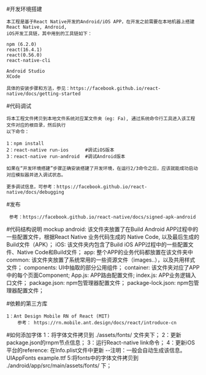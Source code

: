#开发环境搭建

    本工程是基于React Native开发的Android/iOS APP，在开发之前需要在本地机器上搭建React Native, Android, 
    iOS开发工具链，其中用到的工具链如下：
    
    npm (6.2.0)
    react(16.4.1)
    react(0.56.0)
    react-native-cli
    
    Android Studio
    XCode
    
    具体的安装步骤和方法，参见：https://facebook.github.io/react-native/docs/getting-started

#代码调试

    将本工程文件拷贝到本地文件系统对应某文件夹（eg: Fa), 通过系统命令行工具进入该工程文件对应的根目录，然后执行
    以下命令：
    
    1：npm install
    2：react-native run-ios      #调试iOS版本
    3：react-native run-android  #调试Android版本
    
    如果在“开发环境搭建”步骤正确安装搭建了开发环境，在运行2/3命令之后，应该就能成功启动对应模拟器并进入调试状态。
    
    更多调试信息，可参考：https://facebook.github.io/react-native/docs/debugging
    
    
#发布
 
     参考：https://facebook.github.io/react-native/docs/signed-apk-android

#代码结构说明
    mockup
        android: 该文件夹放置了在Build Android APP过程中的一些配置文件，根据React Native 业务代码生成的
                 Native Code, 以及最后生成的Build文件（APK）；
        iOS: 该文件夹内包含了Build iOS APP过程中的一些配置文件、Native Code和Build文件；
        app: 整个APP的业务代码都放置在该文件夹中
            common: 该文件夹放置了系统常用的一些资源文件（images..），以及共用样式文件；
            components: UI中抽取的部分公用组件；
            container: 该文件夹对应了APP中的每个页面Component;
        App.js: APP路由配置文件;
        index.js: APP业务逻辑入口文件；
        package.json: npm包管理器配置文件；
        package-lock.json: npm包管理器配置文件；

#依赖的第三方库

    1：Ant Design Mobile RN of React (MIT)
        参考： https://rn.mobile.ant.design/docs/react/introduce-cn
        
#如何添加字体
    1：将字体文件拷贝到 ./assets/fonts/ 文件夹下；
    2：更新package.json的rnpm节点信息；
    3：运行React-native link命令；
    4：更新iOS平台的reference:
        在Info.plist文件中更新  --注明：一般会自动生成该信息。
            <key>UIAppFonts</key>
            <array>
                <string>example.ttf</string>
            </array>
    5:将fonts中的字体文件拷贝到 ./android/app/src/main/assets/fonts/ 下；
